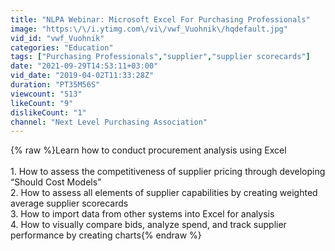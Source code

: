 ```yaml
---
title: "NLPA Webinar: Microsoft Excel For Purchasing Professionals"
image: "https:\/\/i.ytimg.com\/vi\/vwf_Vuohnik\/hqdefault.jpg"
vid_id: "vwf_Vuohnik"
categories: "Education"
tags: ["Purchasing Professionals","supplier","supplier scorecards"]
date: "2021-09-29T14:53:11+03:00"
vid_date: "2019-04-02T11:33:28Z"
duration: "PT35M56S"
viewcount: "513"
likeCount: "9"
dislikeCount: "1"
channel: "Next Level Purchasing Association"
---
```

{% raw %}Learn how to conduct procurement analysis using Excel<br /><br />1. How to assess the competitiveness of supplier pricing through developing “Should Cost Models”<br />2. How to assess all elements of supplier capabilities by creating weighted average supplier scorecards<br />3. How to import data from other systems into Excel for analysis<br />4. How to visually compare bids, analyze spend, and track supplier performance by creating charts{% endraw %}
